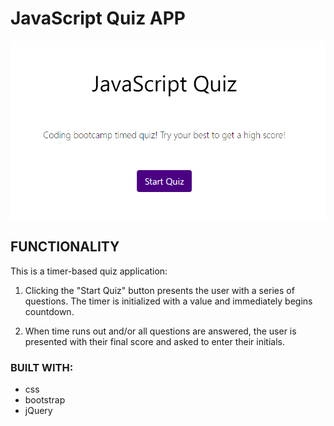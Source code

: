 # JavaScript Quiz APP

![QuizApp](quiz.png)

## FUNCTIONALITY

This is a timer-based quiz application:

1. Clicking the "Start Quiz" button presents the user with a series of questions. The timer is initialized with a value and immediately begins countdown.

2. When time runs out and/or all questions are answered, the user is presented with their final score and asked to enter their initials.

### BUILT WITH:

* css
* bootstrap
* jQuery
